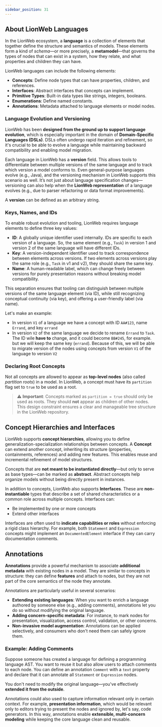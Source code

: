 ```yaml
---
sidebar_position: 31
---
```


## About LionWeb Languages

In the LionWeb ecosystem, a **language** is a collection of elements that together define the structure and semantics of models. These elements form a kind of *schema*—or more precisely, a **metamodel**—that governs the types of nodes that can exist in a system, how they relate, and what properties and children they can have.

LionWeb languages can include the following elements:

- **Concepts**: Define node types that can have properties, children, and references.
- **Interfaces**: Abstract interfaces that concepts can implement.
- **Primitive Types**: Built-in data types like strings, integers, booleans.
- **Enumerations**: Define named constants.
- **Annotations**: Metadata attached to language elements or model nodes.

### Language Evolution and Versioning

LionWeb has been **designed from the ground up to support language evolution**, which is especially important in the domain of **Domain-Specific Languages (DSLs)**. DSLs often undergo rapid iteration and refinement, so it's crucial to be able to evolve a language while maintaining backward compatibility and enabling model migration.

Each language in LionWeb has a **version** field. This allows tools to differentiate between multiple versions of the same language and to track which version a model conforms to. Even general-purpose languages evolve (e.g., Java), and the versioning mechanism in LionWeb supports this scenario as well. It’s not just about language specification changes—versioning can also help when the **LionWeb representation** of a language evolves (e.g., due to parser refactoring or data format improvements).

A **version** can be defined as an arbitrary string.

### Keys, Names, and IDs

To enable robust evolution and tooling, LionWeb requires language elements to define three key values:

- **ID**: A globally unique identifier used internally. IDs are specific to each version of a language. So, the same element (e.g., `Task`) in version 1 and version 2 of the same language will have different IDs.
- **Key**: A version-independent identifier used to track correspondence between elements across versions. If two elements across versions play the same role (e.g., `Task` in v1 and v2), they should share the same key.
- **Name**: A human-readable label, which can change freely between versions for purely presentation reasons without breaking model compatibility.

This separation ensures that tooling can distinguish between multiple versions of the same language element (via ID), while still recognizing conceptual continuity (via key), and offering a user-friendly label (via name).

Let's make an example:

* In version `V1` of a language we have a concept with ID `AA#123`, name `Errand`, and key `errand`
* In version `V2` of the same language we decide to rename `Errand` to `Task`. The ID wile **have to** change, and it could become `BB#245`, for example.
  but we will keep the same key (`errand`). Because of this, we will be able to migrate version of the nodes using concepts from version `V1` of the
  language to version `V2`

### Declaring Root Concepts

Not all concepts are allowed to appear as **top-level nodes** (also called *partition roots*) in a model. In LionWeb, a concept must have its `partition` flag set to `true` to be used as a root.

> ⚠️ **Important**: Concepts marked as `partition = true` should only be used as roots. They should **not** appear as children of other nodes. This design constraint ensures a clear and manageable tree structure in the LionWeb repository.

## Concept Hierarchies and Interfaces

LionWeb supports **concept hierarchies**, allowing you to define generalization-specialization relationships between concepts. A **Concept** can extend another concept, inheriting its structure (properties, containments, references) and adding new features. This enables reuse and incremental refinement of model structures.

Concepts that are **not meant to be instantiated directly**—but only to serve as base types—can be marked as **abstract**. Abstract concepts help organize models without being directly present in instances.

In addition to concepts, LionWeb also supports **Interfaces**. These are **non-instantiable** types that describe a set of shared characteristics or a common role across multiple concepts. Interfaces can:

- Be implemented by one or more concepts
- Extend other interfaces

Interfaces are often used to **indicate capabilities or roles** without enforcing a rigid class hierarchy. For example, both `Statement` and `Expression` concepts might implement an `DocumentedElement` interface if they can carry documentation comments.

## Annotations

**Annotations** provide a powerful mechanism to associate **additional metadata** with existing nodes in a model. They are similar to concepts in structure: they can define **features** and attach to nodes, but they are not part of the core semantics of the node they annotate.

Annotations are particularly useful in several scenarios:

- **Extending existing languages**: When you want to enrich a language authored by someone else (e.g., adding comments), annotations let you do so without modifying the original language.
- **Adding concern-specific metadata**: For instance, to mark nodes for presentation, visualization, access control, validation, or other concerns.
- **Non-invasive model augmentation**: Annotations can be applied selectively, and consumers who don't need them can safely ignore them.

### Example: Adding Comments

Suppose someone has created a language for defining a programming language AST. You want to reuse it but also allow users to attach comments to each node. You can define an annotation `Comment` with a `text` property and declare that it can annotate all `Statement` or `Expression` nodes.

You don't need to modify the original language—you've effectively **extended it from the outside**.

Annotations could also used to capture information relevant only in certain context. For example, **presentation information**, which would be relevant
only to editors trying to present the nodes and ignored by, let's say, code generators. In this way, annotations enable **extensible, multi-concern modeling** while keeping the core language clean and reusable.